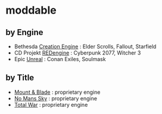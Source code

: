 # moddable

## by Engine

- Bethesda [Creation Engine](https://github.com/df15h-moddable/creation-engine) : Elder Scrolls, Fallout, Starfield
- CD Projekt [REDengine](https://github.com/df15h-moddable/red) : Cyberpunk 2077, Witcher 3
- Epic [Unreal](https://github.com/df15h-moddable/unreal) : Conan Exiles, Soulmask

## by Title
  
- [Mount & Blade](https://github.com/df15h-moddable/mount-and-blade) : proprietary engine
- [No Mans Sky](https://github.com/df15h-moddable/no-mans-sky) : proprietary engine
- [Total War](https://github.com/df15h-moddable/total-war) : proprietary engine
